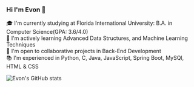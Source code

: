 ### Hi I'm Evon 👋

🎓 I'm currently studying at Florida International University: B.A. in Computer Science(GPA: 3.6/4.0)<br/>
🌱 I'm actively learning Advanced Data Structures, and Machine Learning Techniques<br/>
👯 I'm open to collaborative projects in Back-End Development<br/>
📚 I'm experienced in Python, C, Java, JavaScript, Spring Boot, MySQl, HTML & CSS<br/>

<!--GitHub stats -->
![Evon's GitHub stats](https://github-readme-stats.vercel.app/api?username=evon-troy-codes&show_icons=true&theme=transparent)
